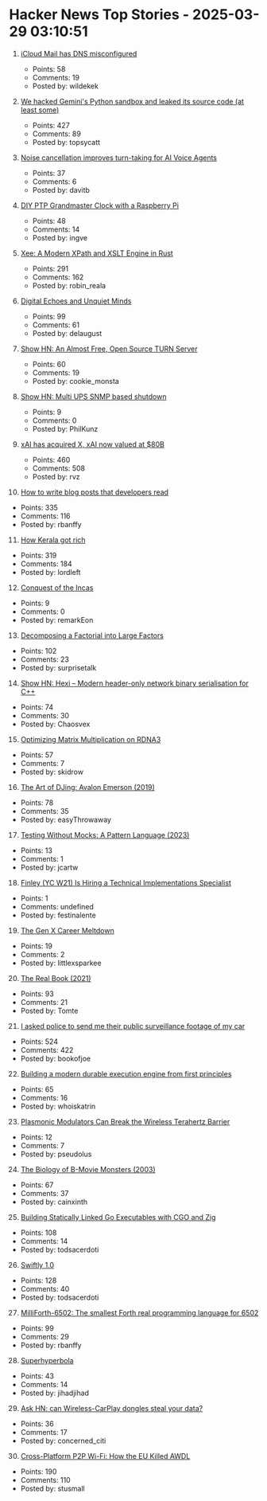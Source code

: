 # Hacker News Top Stories - 2025-03-29 03:10:51

1. [iCloud Mail has DNS misconfigured](https://www.mail-tester.com/test-p3tdhnk3o)
   - Points: 58
   - Comments: 19
   - Posted by: wildekek

2. [We hacked Gemini's Python sandbox and leaked its source code (at least some)](https://www.landh.tech/blog/20250327-we-hacked-gemini-source-code/)
   - Points: 427
   - Comments: 89
   - Posted by: topsycatt

3. [Noise cancellation improves turn-taking for AI Voice Agents](https://krisp.ai/blog/improving-turn-taking-of-ai-voice-agents-with-background-voice-cancellation/)
   - Points: 37
   - Comments: 6
   - Posted by: davitb

4. [DIY PTP Grandmaster Clock with a Raspberry Pi](https://www.jeffgeerling.com/blog/2025/diy-ptp-grandmaster-clock-raspberry-pi)
   - Points: 48
   - Comments: 14
   - Posted by: ingve

5. [Xee: A Modern XPath and XSLT Engine in Rust](https://blog.startifact.com/posts/xee/)
   - Points: 291
   - Comments: 162
   - Posted by: robin_reala

6. [Digital Echoes and Unquiet Minds](https://www.chrbutler.com/digital-echoes-and-unquiet-minds)
   - Points: 99
   - Comments: 61
   - Posted by: delaugust

7. [Show HN: An Almost Free, Open Source TURN Server](https://github.com/lvidgen/WebRTC/blob/master/FOSS_TURN_Server/howto.md)
   - Points: 60
   - Comments: 19
   - Posted by: cookie_monsta

8. [Show HN: Multi UPS SNMP based shutdown](https://nupst.serve.zone)
   - Points: 9
   - Comments: 0
   - Posted by: PhilKunz

9. [xAI has acquired X, xAI now valued at $80B](https://twitter.com/elonmusk/status/1905731750275510312)
   - Points: 460
   - Comments: 508
   - Posted by: rvz

10. [How to write blog posts that developers read](https://refactoringenglish.com/chapters/write-blog-posts-developers-read/)
   - Points: 335
   - Comments: 116
   - Posted by: rbanffy

11. [How Kerala got rich](https://aeon.co/essays/how-did-kerala-go-from-poor-to-prosperous-among-indias-states)
   - Points: 319
   - Comments: 184
   - Posted by: lordleft

12. [Conquest of the Incas](https://mattlakeman.org/2025/03/24/conquest-of-the-incas/)
   - Points: 9
   - Comments: 0
   - Posted by: remarkEon

13. [Decomposing a Factorial into Large Factors](https://terrytao.wordpress.com/2025/03/26/decomposing-a-factorial-into-large-factors/)
   - Points: 102
   - Comments: 23
   - Posted by: surprisetalk

14. [Show HN: Hexi – Modern header-only network binary serialisation for C++](https://github.com/EmberEmu/Hexi)
   - Points: 74
   - Comments: 30
   - Posted by: Chaosvex

15. [Optimizing Matrix Multiplication on RDNA3](https://seb-v.github.io/optimization/update/2025/01/20/Fast-GPU-Matrix-multiplication.html)
   - Points: 57
   - Comments: 7
   - Posted by: skidrow

16. [The Art of DJing: Avalon Emerson (2019)](https://it.ra.co/features/3392)
   - Points: 78
   - Comments: 35
   - Posted by: easyThrowaway

17. [Testing Without Mocks: A Pattern Language (2023)](https://www.jamesshore.com/v2/projects/nullables/testing-without-mocks)
   - Points: 13
   - Comments: 1
   - Posted by: jcartw

18. [Finley (YC W21) Is Hiring a Technical Implementations Specialist](https://ats.rippling.com/finley-technologies/jobs)
   - Points: 1
   - Comments: undefined
   - Posted by: festinalente

19. [The Gen X Career Meltdown](https://www.nytimes.com/interactive/2025/03/28/style/gen-x-creative-work.html)
   - Points: 19
   - Comments: 2
   - Posted by: littlexsparkee

20. [The Real Book (2021)](https://99percentinvisible.org/episode/the-real-book/)
   - Points: 93
   - Comments: 21
   - Posted by: Tomte

21. [I asked police to send me their public surveillance footage of my car](https://cardinalnews.org/2025/03/28/i-drove-300-miles-in-rural-virginia-then-asked-police-to-send-me-their-public-surveillance-footage-of-my-car-heres-what-i-learned/)
   - Points: 524
   - Comments: 422
   - Posted by: bookofjoe

22. [Building a modern durable execution engine from first principles](https://restate.dev/blog/building-a-modern-durable-execution-engine-from-first-principles/)
   - Points: 65
   - Comments: 16
   - Posted by: whoiskatrin

23. [Plasmonic Modulators Can Break the Wireless Terahertz Barrier](https://spectrum.ieee.org/terahertz-waves-2671362433)
   - Points: 12
   - Comments: 7
   - Posted by: pseudolus

24. [The Biology of B-Movie Monsters (2003)](https://fathom.lib.uchicago.edu/2/21701757/)
   - Points: 67
   - Comments: 37
   - Posted by: cainxinth

25. [Building Statically Linked Go Executables with CGO and Zig](https://calabro.io/zig-cgo)
   - Points: 108
   - Comments: 14
   - Posted by: todsacerdoti

26. [Swiftly 1.0](https://swift.org/blog/introducing-swiftly_10/)
   - Points: 128
   - Comments: 40
   - Posted by: todsacerdoti

27. [MilliForth-6502: The smallest Forth real programming language for 6502](https://github.com/agsb/milliForth-6502)
   - Points: 99
   - Comments: 29
   - Posted by: rbanffy

28. [Superhyperbola](https://www.johndcook.com/blog/2025/03/27/superhyperbola/)
   - Points: 43
   - Comments: 14
   - Posted by: jihadjihad

29. [Ask HN: can Wireless-CarPlay dongles steal your data?](undefined)
   - Points: 36
   - Comments: 17
   - Posted by: concerned_citi

30. [Cross-Platform P2P Wi-Fi: How the EU Killed AWDL](https://www.ditto.com/blog/cross-platform-p2p-wi-fi-how-the-eu-killed-awdl)
   - Points: 190
   - Comments: 110
   - Posted by: stusmall

